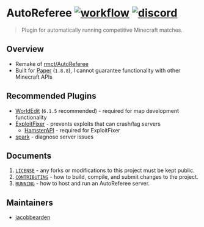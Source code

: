 # AutoReferee [![workflow](https://img.shields.io/github/workflow/status/AutoReferee/AutoReferee/workflow)](https://github.com/AutoReferee/AutoReferee/actions) [![discord](https://img.shields.io/discord/212071932814688257?label=discord)](https://discord.gg/Tb38fSa)

> Plugin for automatically running competitive Minecraft matches.

## Overview
- Remake of [rmct/AutoReferee](https://github.com/rmct/autoreferee)
- Built for [Paper](https://papermc.io/) (`1.8.8`), I cannot guarantee functionality with other Minecraft APIs

## Recommended Plugins
- [WorldEdit](https://dev.bukkit.org/projects/worldedit) (`6.1.5` recommended) - required for map development functionality
- [ExploitFixer](https://www.spigotmc.org/resources/2ls-exploitfixer-professional-server-antiexploit.62842/) - prevents exploits that can crash/lag servers
    - [HamsterAPI](https://www.spigotmc.org/resources/2ls-hamsterapi.78831/) - required for ExploitFixer
- [spark](https://www.spigotmc.org/resources/spark.57242/) - diagnose server issues

## Documents
1. [`LICENSE`](LICENSE) - any forks or modifications to this project must be kept public.
2. [`CONTRIBUTING`](docs/CONTRIBUTING.md) - how to build, compile, and submit changes to the project.
3. [`RUNNING`](docs/RUNNING.md) - how to host and run an AutoReferee server.

## Maintainers
- [jacobbearden](https://github.com/jacobbearden)
